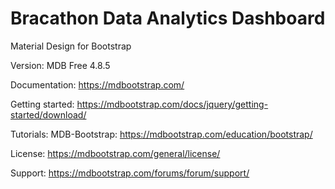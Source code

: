 # Bracathon Data Analytics Dashboard

Material Design for Bootstrap

Version: MDB Free 4.8.5

Documentation:
https://mdbootstrap.com/

Getting started:
https://mdbootstrap.com/docs/jquery/getting-started/download/

Tutorials:
MDB-Bootstrap: https://mdbootstrap.com/education/bootstrap/

License:
https://mdbootstrap.com/general/license/

Support:
https://mdbootstrap.com/forums/forum/support/

